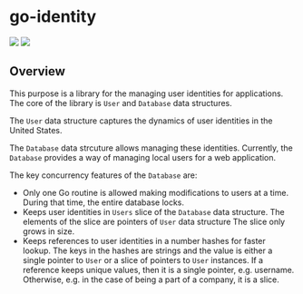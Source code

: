 # go-identity

<a href="https://github.com/greenpau/go-identity/actions/" target="_blank"><img src="https://github.com/greenpau/go-identity/workflows/build/badge.svg?branch=master"></a>
<a href="https://pkg.go.dev/github.com/greenpau/go-identity" target="_blank"><img src="https://img.shields.io/badge/godoc-reference-blue.svg"></a>

## Overview

This purpose is a library for the managing user identities for applications.
The core of the library is `User` and `Database` data structures.

The `User` data structure captures the dynamics of user identities in the
United States.

The `Database` data strcuture allows managing these identities. Currently,
the `Database` provides a way of managing local users for a web application.

The key concurrency features of the `Database` are:
* Only one Go routine is allowed making modifications to users at a time.
  During that time, the entire database locks.
* Keeps user identities in `Users` slice of the `Database` data
  structure. The elements of the slice are pointers of `User` data structure
  The slice only grows in size.
* Keeps references to user identities in a number hashes for faster lookup.
  The keys in the hashes are strings and the value is either a single
  pointer to `User` or a slice of pointers to `User` instances. If a reference
  keeps unique values, then it is a single pointer, e.g. username. Otherwise,
  e.g. in the case of being a part of a company, it is a slice.
